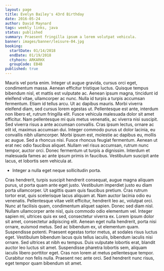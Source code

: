 ```yaml
---
layout: page
title: Evelyn Bailey's 43rd Birthday
date: 2016-05-24
author: David Maynard
tags: weekly links, java
status: published
summary: Praesent fringilla ipsum a lorem volutpat vehicula.
banner: images/banner/leisure-04.jpg
booking:
  startDate: 01/14/2018
  endDate: 01/19/2018
  ctyhocn: ARKARHX
  groupCode: EB4B
published: true
---
```

Mauris vel porta enim. Integer ut augue gravida, cursus orci eget, condimentum massa. Aenean efficitur tristique luctus. Quisque tempus bibendum nisl, et mattis est vulputate ac. Aenean ipsum magna, tincidunt id eleifend vitae, ullamcorper ac nunc. Nulla id turpis a turpis accumsan fermentum. Etiam id tellus arcu. Ut ac dapibus mauris. Morbi viverra eleifend diam, sed cursus lorem egestas ut. Pellentesque est ante, interdum non libero et, rutrum fringilla elit. Fusce vehicula malesuada dolor sit amet efficitur. Nam pellentesque mi quis metus venenatis, ac viverra nisi suscipit. Sed viverra risus a ante accumsan convallis. Cras ipsum lectus, ornare ac elit id, maximus accumsan dui.
Integer commodo purus ut dolor lacinia, eu convallis nibh ullamcorper. Morbi ipsum est, molestie ac dapibus eu, mollis ac augue. Sed a rhoncus nisi. Fusce rhoncus feugiat fermentum. Aenean ut erat nec odio faucibus aliquet. Nullam vel risus accumsan, rutrum nunc tempor, auctor orci. Donec fermentum ut turpis a dignissim. Interdum et malesuada fames ac ante ipsum primis in faucibus. Vestibulum suscipit ante lacus, et lobortis sem vehicula at.

* Integer a nulla eget neque sollicitudin porta.

Cras hendrerit, turpis suscipit hendrerit consequat, augue magna aliquam purus, ut porta quam ante eget justo. Vestibulum imperdiet justo eu diam porta ullamcorper. Ut sagittis quam quis faucibus pretium. Cras rutrum tortor erat, quis scelerisque lacus aliquam at. Nam auctor lacinia odio eu venenatis. Pellentesque vitae velit efficitur, hendrerit leo ac, volutpat orci. Nunc at facilisis quam, condimentum aliquet sapien. Donec sed diam nisl. Nullam ullamcorper ante nisl, quis commodo odio elementum vel. Integer sapien mi, ultrices quis ex sed, consectetur viverra ex. Lorem ipsum dolor sit amet, consectetur adipiscing elit. Aenean eget nulla hendrerit, porta nisi ornare, euismod metus. Sed ac bibendum ex, ut elementum quam. Suspendisse potenti.
Praesent egestas tortor metus, at sodales risus luctus eget. Vestibulum bibendum lacus quis tellus iaculis, bibendum iaculis nisi ornare. Sed ultrices at nibh eu tempus. Duis vulputate lobortis erat, blandit auctor leo luctus sit amet. Suspendisse pharetra lobortis sem, aliquam iaculis libero porttitor eget. Cras non lorem at metus pellentesque tempor. Curabitur non felis nulla. Praesent nec ante orci. Sed hendrerit nunc risus, eget tempor quam bibendum sit amet.
